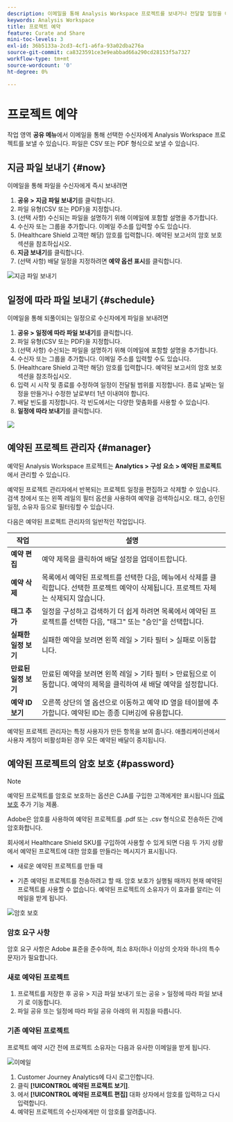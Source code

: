 ```yaml
---
description: 이메일을 통해 Analysis Workspace 프로젝트를 보내거나 전달할 일정을 예약합니다.
keywords: Analysis Workspace
title: 프로젝트 예약
feature: Curate and Share
mini-toc-levels: 3
exl-id: 36b5133a-2cd3-4cf1-a6fa-93a02dba276a
source-git-commit: ca8323591ce3e9eabbad66a290cd28153f5a7327
workflow-type: tm+mt
source-wordcount: '0'
ht-degree: 0%

---
```


# 프로젝트 예약

작업 영역 **공유 메뉴**&#x200B;에서 이메일을 통해 선택한 수신자에게 Analysis Workspace 프로젝트를 보낼 수 있습니다. 파일은 CSV 또는 PDF 형식으로 보낼 수 있습니다.

## 지금 파일 보내기 {#now}

이메일을 통해 파일을 수신자에게 즉시 보내려면

1. **공유 > 지금 파일 보내기**&#x200B;를 클릭합니다.
1. 파일 유형(CSV 또는 PDF)을 지정합니다.
1. (선택 사항) 수신되는 파일을 설명하기 위해 이메일에 포함할 설명을 추가합니다.
1. 수신자 또는 그룹을 추가합니다. 이메일 주소를 입력할 수도 있습니다.
1. (Healthcare Shield 고객만 해당) 암호를 입력합니다. 예약된 보고서의 암호 보호 섹션을 참조하십시오.
1. **지금 보내기**&#x200B;를 클릭합니다.
1. (선택 사항) 배달 일정을 지정하려면 **예약 옵션 표시**&#x200B;를 클릭합니다.

![지금 파일 보내기](assets/send-file-no-scheduling-options.JPG)

## 일정에 따라 파일 보내기 {#schedule}

이메일을 통해 되풀이되는 일정으로 수신자에게 파일을 보내려면

1. **공유 > 일정에 따라 파일 보내기**&#x200B;를 클릭합니다.
1. 파일 유형(CSV 또는 PDF)을 지정합니다.
1. (선택 사항) 수신되는 파일을 설명하기 위해 이메일에 포함할 설명을 추가합니다.
1. 수신자 또는 그룹을 추가합니다. 이메일 주소를 입력할 수도 있습니다.
1. (Healthcare Shield 고객만 해당) 암호를 입력합니다. 예약된 보고서의 암호 보호 섹션을 참조하십시오.
1. 입력 시 시작 및 종료를 수정하여 일정이 전달될 범위를 지정합니다. 종료 날짜는 일정을 만들거나 수정한 날로부터 1년 이내여야 합니다.
1. 배달 빈도를 지정합니다. 각 빈도에서는 다양한 맞춤화를 사용할 수 있습니다.
1. **일정에 따라 보내기**&#x200B;를 클릭합니다.

![](assets/send-file.JPG)

## 예약된 프로젝트 관리자 {#manager}

예약된 Analysis Workspace 프로젝트는 **Analytics > 구성 요소 > 예약된 프로젝트**&#x200B;에서 관리할 수 있습니다.

예약된 프로젝트 관리자에서 반복되는 프로젝트 일정을 편집하고 삭제할 수 있습니다. 검색 창에서 또는 왼쪽 레일의 필터 옵션을 사용하여 예약을 검색하십시오. 태그, 승인된 일정, 소유자 등으로 필터링할 수 있습니다.

다음은 예약된 프로젝트 관리자의 일반적인 작업입니다.

| 작업 | 설명 |
|---|---|
| **예약 편집** | 예약 제목을 클릭하여 배달 설정을 업데이트합니다. |
| **예약 삭제** | 목록에서 예약된 프로젝트를 선택한 다음, 메뉴에서 삭제를 클릭합니다. 선택한 프로젝트 예약이 삭제됩니다. 프로젝트 자체는 삭제되지 않습니다. |
| **태그 추가** | 일정을 구성하고 검색하기 더 쉽게 하려면 목록에서 예약된 프로젝트를 선택한 다음, &quot;태그&quot; 또는 &quot;승인&quot;을 선택합니다. |
| **실패한 일정 보기** | 실패한 예약을 보려면 왼쪽 레일 > 기타 필터 > 실패로 이동합니다. |
| **만료된 일정 보기** | 만료된 예약을 보려면 왼쪽 레일 > 기타 필터 > 만료됨으로 이동합니다. 예약의 제목을 클릭하여 새 배달 예약을 설정합니다. |
| **예약 ID 보기** | 오른쪽 상단의 열 옵션으로 이동하고 예약 ID 열을 테이블에 추가합니다. 예약된 ID는 종종 디버깅에 유용합니다. |

예약된 프로젝트 관리자는 특정 사용자가 만든 항목을 보여 줍니다. 애플리케이션에서 사용자 계정이 비활성화된 경우 모든 예약된 배달이 중지됩니다.

## 예약된 프로젝트의 암호 보호 {#password}

>[!NOTE]
>
>예약된 프로젝트를 암호로 보호하는 옵션은 CJA를 구입한 고객에게만 표시됩니다 [의료 보호](https://experienceleague.adobe.com/docs/blueprints-learn/architecture/vertical-blueprints/healthcare-vertical.html%3Flang%3Den) 추가 기능 제품.

Adobe은 암호를 사용하여 예약된 프로젝트를 .pdf 또는 .csv 형식으로 전송하든 간에 암호화합니다.

회사에서 Healthcare Shield SKU를 구입하여 사용할 수 있게 되면 다음 두 가지 상황에서 예약된 프로젝트에 대한 암호를 만들라는 메시지가 표시됩니다.

* 새로운 예약된 프로젝트를 만들 때

* 기존 예약된 프로젝트를 전송하려고 할 때. 암호 보호가 실행될 때까지 현재 예약된 프로젝트를 사용할 수 없습니다. 예약된 프로젝트의 소유자가 이 효과를 알리는 이메일을 받게 됩니다.

![암호 보호](assets/password.png)

### 암호 요구 사항

암호 요구 사항은 Adobe 표준을 준수하며, 최소 8자(하나 이상의 숫자와 하나의 특수 문자)가 필요합니다.

### 새로 예약된 프로젝트

1. 프로젝트를 저장한 후 공유 > 지금 파일 보내기 또는 공유 > 일정에 따라 파일 보내기 로 이동합니다.
1. 파일 공유 또는 일정에 따라 파일 공유 아래의 위 지침을 따릅니다.

### 기존 예약된 프로젝트

프로젝트 예약 시간 전에 프로젝트 소유자는 다음과 유사한 이메일을 받게 됩니다.

![이메일](assets/email-password.png)

1. Customer Journey Analytics에 다시 로그인합니다.
1. 클릭 **[!UICONTROL 예약된 프로젝트 보기]**.
1. 에서 **[!UICONTROL 예약된 프로젝트 편집]** 대화 상자에서 암호를 입력하고 다시 입력합니다.
1. 예약된 프로젝트의 수신자에게만 이 암호를 알려줍니다.


